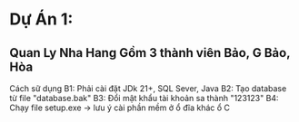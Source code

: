 # Dự Án 1: 
Quan Ly Nha Hang
Gồm 3 thành viên Bảo, G Bảo, Hòa
--------------------------------
Cách sữ dụng
B1: Phải cài đặt JDk 21+, SQL Sever, Java 
B2: Tạo database từ file "database.bak"
B3: Đổi mật khẩu tài khoản sa thành "123123"
B4: Chạy file setup.exe -> lưu ý cài phần mềm ở ổ đĩa khác ổ C
